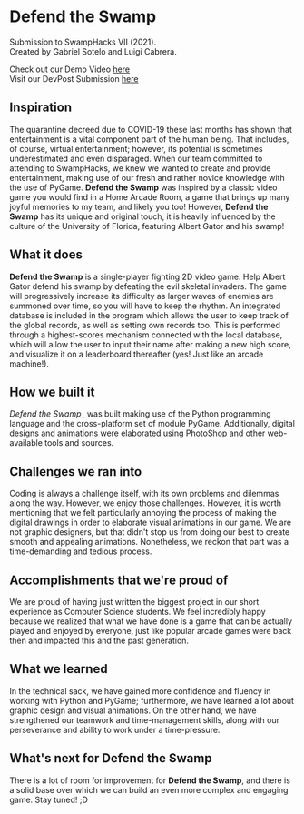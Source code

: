 # Defend the Swamp
Submission to SwampHacks VII (2021).<br/>
Created by Gabriel Sotelo and Luigi Cabrera.

Check out our Demo Video [here](https://youtu.be/u_-4TyV8Zvc)<br/> Visit our DevPost Submission [here](https://devpost.com/software/defend-the-swamp)

## Inspiration
The quarantine decreed due to COVID-19 these last months has shown that entertainment is a vital component part of the human being. That includes, of course, virtual entertainment; however, its potential is sometimes underestimated and even disparaged. When our team committed to attending to SwampHacks, we knew we wanted to create and provide entertainment, making use of our fresh and rather novice knowledge with the use of PyGame.
__Defend the Swamp__  was inspired by a classic video game you would find in a Home Arcade Room, a game that brings up many joyful memories to my team, and likely you too! However, __Defend the Swamp__ has its unique and original touch, it is heavily influenced by the culture of the University of Florida, featuring Albert Gator and his swamp!

## What it does
__Defend the Swamp__ is a single-player fighting 2D video game. Help Albert Gator defend his swamp by defeating the evil skeletal invaders. The game will progressively increase its difficulty as larger waves of enemies are summoned over time, so you will have to keep the rhythm.
An integrated database is included in the program which allows the user to keep track of the global records, as well as setting own records too. This is performed through a highest-scores mechanism connected with the local database, which will allow the user to input their name after making a new high score, and visualize it on a leaderboard thereafter (yes! Just like an arcade machine!).

## How we built it
_Defend the Swamp__ was built making use of the Python programming language and the cross-platform set of module PyGame.
Additionally, digital designs and animations were elaborated using PhotoShop and other web-available tools and sources.

## Challenges we ran into
Coding is always a challenge itself, with its own problems and dilemmas along the way. However, we enjoy those challenges.
However, it is worth mentioning that we felt particularly annoying the process of making the digital drawings in order to elaborate visual animations in our game. We are not graphic designers, but that didn't stop us from doing our best to create smooth and appealing animations. Nonetheless, we reckon that part was a time-demanding and tedious process.

## Accomplishments that we're proud of
We are proud of having just written the biggest project in our short experience as Computer Science students. We feel incredibly happy because we realized that what we have done is a game that can be actually played and enjoyed by everyone, just like popular arcade games were back then and impacted this and the past generation.

## What we learned
In the technical sack, we have gained more confidence and fluency in working with Python and PyGame; furthermore, we have learned a lot about graphic design and visual animations. On the other hand, we have strengthened our teamwork and time-management skills, along with our perseverance and ability to work under a time-pressure.

## What's next for __Defend the Swamp__
There is a lot of room for improvement for __Defend the Swamp__, and there is a solid base over which we can build an even more complex and engaging game. Stay tuned! ;D
